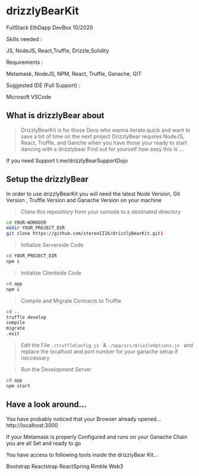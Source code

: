 # drizzlyBearKit
FullStack EthDapp DevBox 10/2020

Skills needed : 

JS, NodeJS,
React,Truffle,
Drizzle,Solidity

Requirements :

Metamask, 
NodeJS, 
NPM, 
React, 
Truffle, 
Ganache, 
GIT

Suggested IDE (Full Support) :

Microsoft VSCode



## What is drizzlyBear about

> DrizzlyBearKit is for those Devs who wanna iterate quick and want to save a bit of time on the next project
DrizzlyBear requires NodeJS, React, Truffle, and Ganche when you have those your ready to start dancing with a drizzlybear 
Find out for yourself how easy this is ...

If you need Support t.me/drizzlyBearSupportDojo

## Setup the drizzlyBear

In order to use drizzlyBearKit you will need the latest Node Version, Git Version , Truffle Version and Ganache Version on your machine 

> Clone this repositiory from your console to a destinated directory

```bash 
cd YOUR-WORKDIR
mkdir YOUR_PROJECT_DIR
git clone https://github.com/stereoIII6/drizzlyBearKit.git)
```
> Initialize Serverside Code
```bash
cd YOUR_PROJECT_DIR
npm i
```
> Initialize Clientside Code
```bash
cd app
npm i
```
> Compile and Migrate Contracts to Truffle
```bash
cd ..
truffle develop
compile
migrate 
.exit 
```

> Edit the File ```./truffleConfig.js ```  &  ```./app/src/drizzleOptions.js ```  and replace the localhost and port number for your ganache setup if neccessary 

> Run the Development Server
```bash
cd app
npm start
```

## Have a look around... 

You have probably noticed that your Browser already opened... http://localhost:3000

If your Metamask is properly Configured and runs on your Ganache Chain you are all Set and ready to go

You have access to following tools inside the drizzlyBear Kit... 

Bootstrap
Reactstrap
ReactSpring
Rimble
Web3




